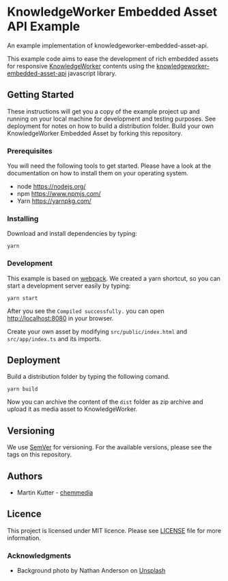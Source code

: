 # KnowledgeWorker Embedded Asset API Example

An example implementation of knowledgeworker-embedded-asset-api.

This example code aims to ease the development of rich embedded assets for responsive [KnowledgeWorker](https://www.knowledgeworker.com/?utm_source=code&utm_campaign=embedded-asset-api-example) contents using the [knowledgeworker-embedded-asset-api](https://github.com/chemmedia/knowledgeworker-embedded-asset-api) javascript library.

## Getting Started

These instructions will get you a copy of the example project up and running on your local machine for development and testing purposes. See deployment for notes on how to build a distribution folder.
Build your own KnowledgeWorker Embedded Asset by forking this repository.

### Prerequisites

You will need the following tools to get started. Please have a look at the documentation on how to install them on your operating system.
- node https://nodejs.org/
- npm https://www.npmjs.com/
- Yarn https://yarnpkg.com/

### Installing

Download and install dependencies by typing:

```
yarn
```

### Development

This example is based on [webpack](https://webpack.js.org/). We created a yarn shortcut, so you can start a development server easily by typing:

```
yarn start
```

After you see the `Compiled successfully.` you can open [http://localhost:8080](http://localhost:8080) in your browser.

Create your own asset by modifying `src/public/index.html` and `src/app/index.ts` and its imports.


## Deployment

Build a distribution folder by typing the following comand.

```
yarn build
```

Now you can archive the content of the `dist` folder as zip archive and upload it as media asset to KnowledgeWorker.

## Versioning

We use [SemVer](http://semver.org/) for versioning. For the available versions, please see the tags on this repository.

## Authors

 - Martin Kutter - [chemmedia](https://www.chemmedia.de/)

## Licence

This project is licensed under MIT licence. Please see [LICENSE](./LICENSE) file for more information.

### Acknowledgments
 - Background photo by Nathan Anderson on [Unsplash](https://unsplash.com/photos/OQKQzw4o8cU)